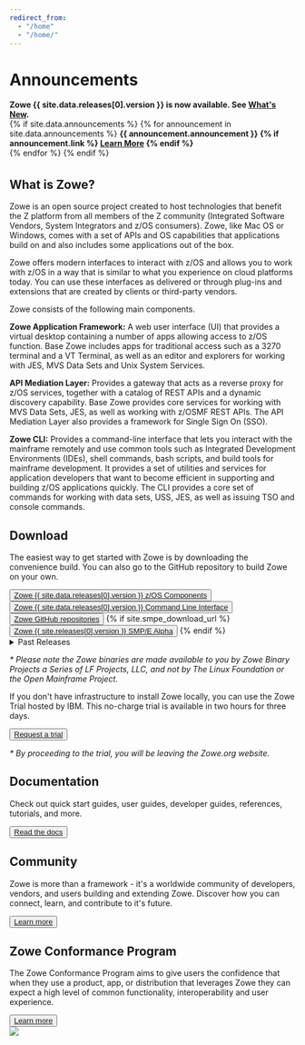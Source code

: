 ```yaml
---
redirect_from:
  - "/home"
  - "/home/"
---
```

<!-- SPDX-License-Identifier: CC-BY-4.0 -->
<!-- Copyright Contributors to the Zowe project. -->

<div class="announcementsection">
<h1>Announcements</h1>
<strong>Zowe {{ site.data.releases[0].version }} is now available. See <a href="{{ site.data.releases[0].release_notes }}">What's New</a>.<br></strong>
{% if site.data.announcements %}
{% for announcement in site.data.announcements %}
<strong>{{ announcement.announcement }}
{% if announcement.link %}
 <a href="{{ announcement.link }}">Learn More</a>
{% endif %}
<br></strong>
{% endfor %}
{% endif %}
</div>

<section class="whitebackground" style="padding-top:1%">

<h1 id="what-is-zowe">What is Zowe?</h1>

<div class="section1col1">
<p>
Zowe is an open source project created to host technologies that benefit the Z platform from all members of the Z community (Integrated Software Vendors, System Integrators and z/OS consumers). Zowe, like Mac OS or Windows, comes with a set of APIs and OS capabilities that applications build on and also includes some applications out of the box.
</p>

<p>
Zowe offers modern interfaces to interact with z/OS and allows you to work with z/OS in a way that is similar to what you experience on cloud platforms today. You can use these interfaces as delivered or through plug-ins and extensions that are created by clients or third-party vendors.
</p>

<p>Zowe consists of the following main components.</p>

<p><b>Zowe Application Framework:</b> A web user interface (UI) that provides a virtual desktop containing a number of apps allowing access to z/OS function.  Base Zowe includes apps for traditional access such as a 3270 terminal and a VT Terminal, as well as an editor and explorers for working with JES, MVS Data Sets and Unix System Services.</p>

<p><b>API Mediation Layer:</b> Provides a gateway that acts as a reverse proxy for z/OS services, together with a catalog of REST APIs and a dynamic discovery capability. Base Zowe provides core services for working with MVS Data Sets, JES, as well as working with z/OSMF REST APIs. The API Mediation Layer also provides a framework for Single Sign On (SSO). </p>

<p><b>Zowe CLI:</b> Provides a command-line interface that lets you interact with the mainframe remotely and use common tools such as Integrated Development Environments (IDEs), shell commands, bash scripts, and build tools for mainframe development. It provides a set of utilities and services for application developers that want to become efficient in supporting and building z/OS applications quickly. The CLI provides a core set of commands for working with data sets, USS, JES, as well as issuing TSO and console commands.</p>
</div>

<div class="videocol">
<object style="width:100%;height:330px;width:100%; float: none; clear: both; margin: 2px auto;" data="{{ site.latest_video_embed }}">
</object>
</div>

</section>

<section class="bluebackground">

<h1 id="download">Download</h1>
<p>
The easiest way to get started with Zowe is by downloading the convenience build. You can also go to the GitHub repository to build Zowe on your own.
</p>
<button><a href="{{ site.zos_download_url }}{{ site.data.releases[0].version }}">Zowe {{ site.data.releases[0].version }} z/OS Components</a></button>
<button><a href="{{ site.cli_download_url }}{{ site.data.releases[0].version }}">Zowe {{ site.data.releases[0].version }} Command Line Interface</a></button>
<button><a href="{{ site.github_repo_url }}">Zowe GitHub repositories</a></button>
{% if site.smpe_download_url %}
<button><a href="{{ site.smpe_download_url }}smpealpha">Zowe {{ site.releases[0].version }} SMP/E Alpha</a></button>
{% endif %}
<details>
<summary>Past Releases</summary>
{% for release in site.data.releases %}
  {% if forloop.first %}
  <table>
  {% endif %}
  {% unless forloop.first %}
  <tr>
    <td>Zowe {{release.version}} ({{release.release_date}})</td>
    <td><a href="{{site.zos_download_url}}{{release.version}}">Zowe z/OS Components</a></td>
    <td><a href="{{site.cli_download_url}}{{release.version}}">Zowe Command Line Interface</a></td>
    <td><a href="{{release.release_notes}}">Release Notes</a></td>
    <td><a href="{{release.documentation}}">Documentation</a></td>
  </tr>
  {% endunless %}
  {% if forloop.last %}
  </table>
  <i>All builds prior to Zowe v1.0.0 are no longer available.</i>
  {% endif %}
{% endfor %}
</details>
<p><i>
* Please note the Zowe binaries are made available to you by Zowe Binary Projects a Series of LF Projects, LLC, and not by The Linux Foundation or the Open Mainframe Project.
</i></p>

<p>
If you don't have infrastructure to install Zowe locally, you can use the Zowe Trial hosted by IBM. This no-charge trial is available in two hours for three days.
</p>
<button><a href="{{ site.ibm_ztrial_url }}">Request a trial</a></button>
<p><i>* By proceeding to the trial, you will be leaving the Zowe.org website.</i></p>

</section>

<section class="whitebackground">

<h1 id="documentation">Documentation</h1>
<p>
Check out quick start guides, user guides, developer guides, references, tutorials, and more.
</p>
<button><a href="{{ site.docs_site_url }}">Read the docs</a></button>

</section>

<section class="bluebackground">

<h1 id="community">Community</h1>
<p>
Zowe is more than a framework - it's a worldwide community of developers, vendors, and users building and extending Zowe. Discover how you can connect, learn, and contribute to it's future.
</p>
<button><a href="{{ site.community_site_url }}">Learn more</a></button>

</section>

<section class="whitebackground">

<h1 id="conformance">Zowe Conformance Program</h1>

<div class="section1col1">
<p>
The Zowe Conformance Program aims to give users the confidence that when they use a product, app, or distribution that leverages Zowe they can expect a high level of common functionality, interoperability and user experience.
</p>
<button><a href="{{ site.conformance_page_url }}">Learn more</a></button>

</div>

<div class="videocol">
<img src="assets/img/Zowe_ConformanceBadge_general-white.svg">
</div>
